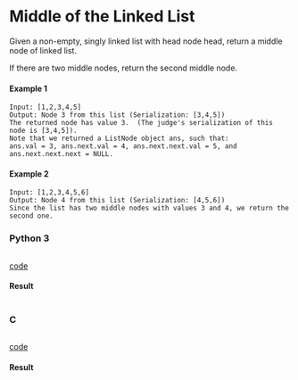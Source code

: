 # Middle of the Linked List
Given a non-empty, singly linked list with head node head, return a middle node of linked list.

If there are two middle nodes, return the second middle node.

#### Example 1
```
Input: [1,2,3,4,5]
Output: Node 3 from this list (Serialization: [3,4,5])
The returned node has value 3.  (The judge's serialization of this node is [3,4,5]).
Note that we returned a ListNode object ans, such that:
ans.val = 3, ans.next.val = 4, ans.next.next.val = 5, and ans.next.next.next = NULL.
```

#### Example 2
```
Input: [1,2,3,4,5,6]
Output: Node 4 from this list (Serialization: [4,5,6])
Since the list has two middle nodes with values 3 and 4, we return the second one.
```

### Python 3
```python

```
[code](Python%203/876.py)

#### Result
```

```


### C
```C

```
[code](C/876.c)

#### Result
```

```
